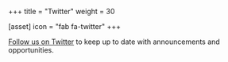 +++
title = "Twitter"
weight = 30

[asset]
  icon = "fab fa-twitter"
+++

[Follow us on Twitter](https://twitter.com/UFRepro) to keep up to date with announcements and opportunities.
